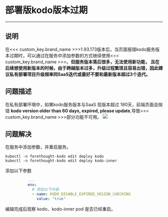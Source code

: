# 部署版kodo版本过期
---

## 说明
在<<< custom_key.brand_name >>>1.93.173版本后，当页面报错kodo服务版本过期时，可以通过在服务中添加参数的方式继续使用<<< custom_key.brand_name >>>。**但服务版本落后很多，无法使用新功能，
且在后续想使用新版本的时候，由于跨越版本过多，升级过程繁琐且容易出错，因此建议私有部署项目升级频率同SaaS迭代或最好不要和最新版本超过3个迭代。**

## 问题描述
在私有部署环境中，如果kodo服务版本与SaaS 现版本超过 180天，前端页面会抛错 **kodo version older than 60 days, expired, please update**,导致<<< custom_key.brand_name >>>部分功能不可用。
![](img/kodo-version-expired-1.png)
## 问题解决
在服务中添加参数，并重启服务。
```shell
kubectl -n forethought-kodo edit deploy kodo
kubectl -n forethought-kodo edit deploy kodo-inner
```
添加以下参数
```yaml
          ...
          env:
            # 添加以下内容
            - name: KODO_DISABLE_EXPIRED_VESION_CHECKING
              value: "true"
```
编辑完成后观察 kodo、kodo-inner pod 是否已经重启。
